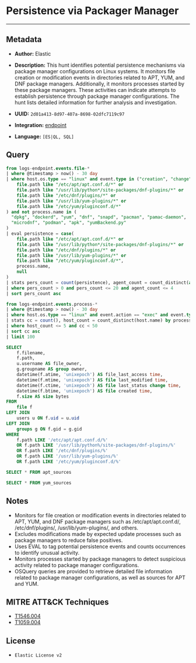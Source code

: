 # Persistence via Packager Manager

---

## Metadata

- **Author:** Elastic
- **Description:** This hunt identifies potential persistence mechanisms via package manager configurations on Linux systems. It monitors file creation or modification events in directories related to APT, YUM, and DNF package managers. Additionally, it monitors processes started by these package managers. These activities can indicate attempts to establish persistence through package manager configurations. The hunt lists detailed information for further analysis and investigation.

- **UUID:** `2d01a413-8d97-407a-8698-02dfc7119c97`
- **Integration:** [endpoint](https://docs.elastic.co/integrations/endpoint)
- **Language:** `[ES|QL, SQL]`

## Query

```sql
from logs-endpoint.events.file-*
| where @timestamp > now() - 30 day
| where host.os.type == "linux" and event.type in ("creation", "change") and (
    file.path like "/etc/apt/apt.conf.d/*" or
    file.path like "/usr/lib/python*/site-packages/dnf-plugins/*" or
    file.path like "/etc/dnf/plugins/*" or
    file.path like "/usr/lib/yum-plugins/*" or
    file.path like "/etc/yum/pluginconf.d/*"
) and not process.name in (
  "dpkg", "dockerd", "yum", "dnf", "snapd", "pacman", "pamac-daemon",
  "microdnf", "podman", "apk", "yumBackend.py"
)
| eval persistence = case(
    file.path like "/etc/apt/apt.conf.d/*" or
    file.path like "/usr/lib/python*/site-packages/dnf-plugins/*" or
    file.path like "/etc/dnf/plugins/*" or
    file.path like "/usr/lib/yum-plugins/*" or
    file.path like "/etc/yum/pluginconf.d/*",
    process.name,
    null
)
| stats pers_count = count(persistence), agent_count = count_distinct(agent.id) by process.executable, file.path
| where pers_count > 0 and pers_count <= 20 and agent_count <= 4
| sort pers_count asc
```

```sql
from logs-endpoint.events.process-*
| where @timestamp > now() - 30 day
| where host.os.type == "linux" and event.action == "exec" and event.type == "start" and process.parent.name in ("apt", "yum", "dnf")
| stats cc = count(), host_count = count_distinct(host.name) by process.executable
| where host_count <= 5 and cc < 50
| sort cc asc
| limit 100
```

```sql
SELECT
    f.filename,
    f.path,
    u.username AS file_owner,
    g.groupname AS group owner,
    datetime(f.atime, 'unixepoch') AS file_last_access time,
    datetime(f.mtime, 'unixepoch') AS file last_modified time,
    datetime(f.ctime, 'unixepoch') AS file last_status change time,
    datetime(f.btime, 'unixepoch') AS file created time,
    f.size AS size bytes
FROM
    file f
LEFT JOIN
    users u ON f.uid = u.uid
LEFT JOIN
    groups g ON f.gid = g.gid
WHERE
    f.path LIKE '/etc/apt/apt.conf.d/%'
    OR f.path LIKE '/usr/lib/python%/site-packages/dnf-plugins/%'
    OR f.path LIKE '/etc/dnf/plugins/%'
    OR f.path LIKE '/usr/lib/yum-plugins/%'
    OR f.path LIKE '/etc/yum/pluginconf.d/%'
```

```sql
SELECT * FROM apt_sources
```

```sql
SELECT * FROM yum_sources
```

## Notes

- Monitors for file creation or modification events in directories related to APT, YUM, and DNF package managers such as /etc/apt/apt.conf.d/, /etc/dnf/plugins/, /usr/lib/yum-plugins/, and others.
- Excludes modifications made by expected update processes such as package managers to reduce false positives.
- Uses EVAL to tag potential persistence events and counts occurrences to identify unusual activity.
- Monitors processes started by package managers to detect suspicious activity related to package manager configurations.
- OSQuery queries are provided to retrieve detailed file information related to package manager configurations, as well as sources for APT and YUM.
## MITRE ATT&CK Techniques

- [T1546.004](https://attack.mitre.org/techniques/T1546/004)
- [T1059.004](https://attack.mitre.org/techniques/T1059/004)

## License

- `Elastic License v2`
